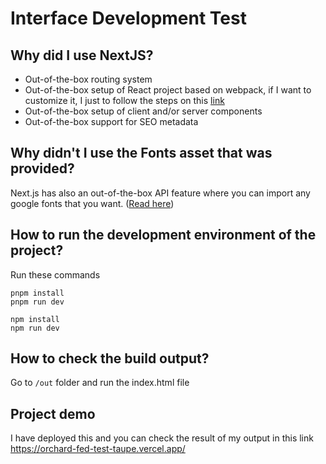 # Interface Development Test

## Why did I use NextJS?
* Out-of-the-box routing system
* Out-of-the-box setup of React project based on webpack, if I want to customize it, I just to follow the steps on this [link](https://nextjs.org/docs/app/api-reference/next-config-js/webpack)
* Out-of-the-box setup of client and/or server components
* Out-of-the-box support for SEO metadata

## Why didn't I use the Fonts asset that was provided?
Next.js has also an out-of-the-box API feature where you can import any google fonts that you want. ([Read here](https://nextjs.org/docs/pages/building-your-application/optimizing/fonts))

## How to run the development environment of the project?
Run these commands

```
pnpm install
pnpm run dev
```

```
npm install
npm run dev
```

## How to check the build output?
Go to `/out` folder and run the index.html file

## Project demo
I have deployed this and you can check the result of my output in this link https://orchard-fed-test-taupe.vercel.app/